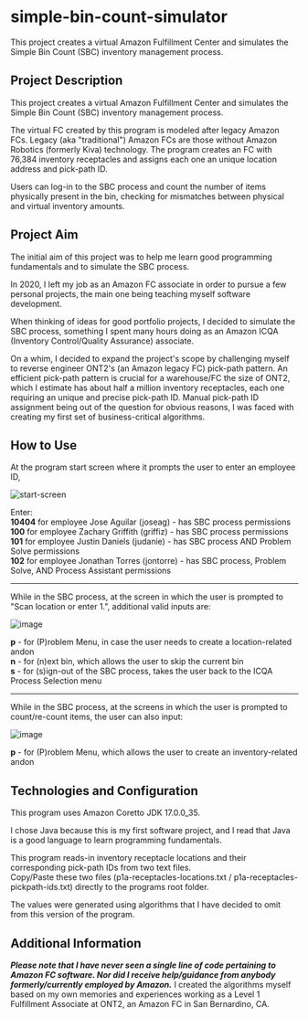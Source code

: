 # simple-bin-count-simulator
This project creates a virtual Amazon Fulfillment Center and simulates the Simple Bin Count (SBC) inventory management process.

## Project Description
This project creates a virtual Amazon Fulfillment Center and simulates the Simple Bin Count (SBC) inventory management process.

The virtual FC created by this program is modeled after legacy Amazon FCs. Legacy (aka "traditional") Amazon FCs are those without Amazon Robotics (formerly Kiva) technology. The program creates an FC with 76,384 inventory receptacles and assigns each one an unique location address and pick-path ID.

Users can log-in to the SBC process and count the number of items physically present in the bin, checking for mismatches between physical and virtual inventory amounts.

## Project Aim
The initial aim of this project was to help me learn good programming fundamentals and to simulate the SBC process.

In 2020, I left my job as an Amazon FC associate in order to pursue a few personal projects, the main one being teaching myself software development.

When thinking of ideas for good portfolio projects, I decided to simulate the SBC process, something I spent many hours doing as an Amazon ICQA (Inventory Control/Quality Assurance) associate.

On a whim, I decided to expand the project's scope by challenging myself to reverse engineer ONT2's (an Amazon legacy FC) pick-path pattern. An efficient pick-path pattern is crucial for a warehouse/FC the size of ONT2, which I estimate has about half a million inventory receptacles, each one requiring an unique and precise pick-path ID. Manual pick-path ID assignment being out of the question for obvious reasons, I was faced with creating my first set of business-critical algorithms.

## How to Use
At the program start screen where it prompts the user to enter an employee ID,

![start-screen](https://user-images.githubusercontent.com/129235347/229246989-be745e9e-b036-4356-af7c-fce3f10cce0b.jpg)

Enter:\
**10404** for employee Jose Aguilar (joseag) - has SBC process permissions\
**100** for employee Zachary Griffith (griffiz) - has SBC process permissions\
**101** for employee Justin Daniels (judanie) - has SBC process AND Problem Solve permissions\
**102** for employee Jonathan Torres (jontorre) - has SBC process, Problem Solve, AND Process Assistant permissions

-----

While in the SBC process, at the screen in which the user is prompted to "Scan location or enter 1.", additional valid inputs are:

![image](https://user-images.githubusercontent.com/129235347/229242390-ba7e8620-8892-499c-8626-87232a5eec31.png)

**p** - for (P)roblem Menu, in case the user needs to create a location-related andon\
**n** - for (n)ext bin, which allows the user to skip the current bin\
**s** - for (s)ign-out of the SBC process, takes the user back to the ICQA Process Selection menu

-----

While in the SBC process, at the screens in which the user is prompted to count/re-count items, the user can also input:

![image](https://user-images.githubusercontent.com/129235347/229245325-9d88ffde-a28c-4dcf-b388-a7f3ed4c9f84.png)

**p** - for (P)roblem Menu, which allows the user to create an inventory-related andon

## Technologies and Configuration
This program uses Amazon Coretto JDK 17.0.0_35.

I chose Java because this is my first software project, and I read that Java is a good language to learn programming fundamentals.

This program reads-in inventory receptacle locations and their corresponding pick-path IDs from two text files.\
Copy/Paste these two files (p1a-receptacles-locations.txt / p1a-receptacles-pickpath-ids.txt) directly to the programs root folder.

The values were generated using algorithms that I have decided to omit from this version of the program.

## Additional Information
***Please note that I have never seen a single line of code pertaining to Amazon FC software. Nor did I receive help/guidance from anybody formerly/currently employed by Amazon.*** I created the algorithms myself based on my own memories and experiences working as a Level 1 Fulfillment Associate at ONT2, an Amazon FC in San Bernardino, CA.

